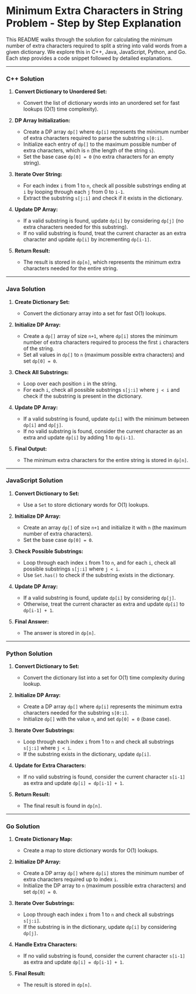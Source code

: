 # Minimum Extra Characters in String Problem - Step by Step Explanation

This README walks through the solution for calculating the minimum number of extra characters required to split a string into valid words from a given dictionary. We explore this in C++, Java, JavaScript, Python, and Go. Each step provides a code snippet followed by detailed explanations.

---

### C++ Solution

1. **Convert Dictionary to Unordered Set:**
   - Convert the list of dictionary words into an unordered set for fast lookups (O(1) time complexity).

2. **DP Array Initialization:**
   - Create a DP array `dp[]` where `dp[i]` represents the minimum number of extra characters required to parse the substring `s[0:i]`.
   - Initialize each entry of `dp[]` to the maximum possible number of extra characters, which is `n` (the length of the string `s`).
   - Set the base case `dp[0] = 0` (no extra characters for an empty string).

3. **Iterate Over String:**
   - For each index `i` from 1 to `n`, check all possible substrings ending at `i` by looping through each `j` from 0 to `i-1`.
   - Extract the substring `s[j:i]` and check if it exists in the dictionary.

4. **Update DP Array:**
   - If a valid substring is found, update `dp[i]` by considering `dp[j]` (no extra characters needed for this substring).
   - If no valid substring is found, treat the current character as an extra character and update `dp[i]` by incrementing `dp[i-1]`.

5. **Return Result:**
   - The result is stored in `dp[n]`, which represents the minimum extra characters needed for the entire string.

---

### Java Solution

1. **Create Dictionary Set:**
   - Convert the dictionary array into a set for fast O(1) lookups.

2. **Initialize DP Array:**
   - Create a `dp[]` array of size `n+1`, where `dp[i]` stores the minimum number of extra characters required to process the first `i` characters of the string.
   - Set all values in `dp[]` to `n` (maximum possible extra characters) and set `dp[0] = 0`.

3. **Check All Substrings:**
   - Loop over each position `i` in the string.
   - For each `i`, check all possible substrings `s[j:i]` where `j < i` and check if the substring is present in the dictionary.

4. **Update DP Array:**
   - If a valid substring is found, update `dp[i]` with the minimum between `dp[i]` and `dp[j]`.
   - If no valid substring is found, consider the current character as an extra and update `dp[i]` by adding 1 to `dp[i-1]`.

5. **Final Output:**
   - The minimum extra characters for the entire string is stored in `dp[n]`.

---

### JavaScript Solution

1. **Convert Dictionary to Set:**
   - Use a `Set` to store dictionary words for O(1) lookups.

2. **Initialize DP Array:**
   - Create an array `dp[]` of size `n+1` and initialize it with `n` (the maximum number of extra characters).
   - Set the base case `dp[0] = 0`.

3. **Check Possible Substrings:**
   - Loop through each index `i` from 1 to `n`, and for each `i`, check all possible substrings `s[j:i]` where `j < i`.
   - Use `Set.has()` to check if the substring exists in the dictionary.

4. **Update DP Array:**
   - If a valid substring is found, update `dp[i]` by considering `dp[j]`.
   - Otherwise, treat the current character as extra and update `dp[i]` to `dp[i-1] + 1`.

5. **Final Answer:**
   - The answer is stored in `dp[n]`.

---

### Python Solution

1. **Convert Dictionary to Set:**
   - Convert the dictionary list into a set for O(1) time complexity during lookup.

2. **Initialize DP Array:**
   - Create a DP array `dp[]` where `dp[i]` represents the minimum extra characters needed for the substring `s[0:i]`.
   - Initialize `dp[]` with the value `n`, and set `dp[0] = 0` (base case).

3. **Iterate Over Substrings:**
   - Loop through each index `i` from 1 to `n` and check all substrings `s[j:i]` where `j < i`.
   - If the substring exists in the dictionary, update `dp[i]`.

4. **Update for Extra Characters:**
   - If no valid substring is found, consider the current character `s[i-1]` as extra and update `dp[i] = dp[i-1] + 1`.

5. **Return Result:**
   - The final result is found in `dp[n]`.

---

### Go Solution

1. **Create Dictionary Map:**
   - Create a map to store dictionary words for O(1) lookups.

2. **Initialize DP Array:**
   - Create a DP array `dp[]` where `dp[i]` stores the minimum number of extra characters required up to index `i`.
   - Initialize the DP array to `n` (maximum possible extra characters) and set `dp[0] = 0`.

3. **Iterate Over Substrings:**
   - Loop through each index `i` from 1 to `n` and check all substrings `s[j:i]`.
   - If the substring is in the dictionary, update `dp[i]` by considering `dp[j]`.

4. **Handle Extra Characters:**
   - If no valid substring is found, consider the current character `s[i-1]` as extra and update `dp[i] = dp[i-1] + 1`.

5. **Final Result:**
   - The result is stored in `dp[n]`.
